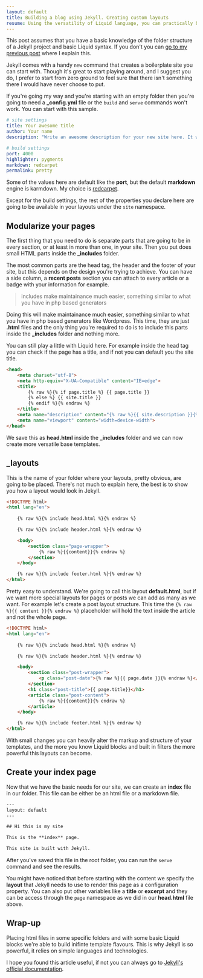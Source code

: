 ```yaml
---
layout: default
title: Building a blog using Jekyll. Creating custom layouts
resume: Using the versatility of Liquid language, you can practically build any layout you want in Jekyll. Here's a quick explanation on how to do it.
---
```


This post assumes that you have a basic knowledge of the folder structure of a Jekyll project and basic Liquid syntax. If you don't you can <a href="/2015/07/building-blog-jekyll-installation-setup/">go to my previous post</a> where I explain this.

Jekyll comes with a handy `new` command that creates a boilerplate site you can start with. Though it's great to start playing around, and I suggest you do, I prefer to start from zero ground to feel sure that there isn't something there I would have never choose to put.

If you're going my way and you're starting with an empty folder then you're going to need a **_config.yml** file or the `build` and `serve` commands won't work. You can start with this sample.

```yaml
# site settings
title: Your awesome title
author: Your name
description: "Write an awesome description for your new site here. It will appear in your document head meta (for Google search results) and in your feed.xml site description."

# build settings
port: 4000
highlighter: pygments
markdown: redcarpet
permalink: pretty
```

Some of the values here are default like the **port**, but the default **markdown** engine is karmdown. My choice is <a href="https://github.com/vmg/redcarpet" target="_blank">redcarpet</a>.

Except for the build settings, the rest of the properties you declare here are going to be available in your layouts under the `site` namespace.

## Modularize your pages

The first thing that you need to do is separate parts that are going to be in every section, or at least in more than one, in your site. Then you put does small HTML parts inside the **_includes** folder.

The most common parts are the head tag, the header and the footer of your site, but this depends on the design you're trying to achieve. You can have a side column, a **recent posts** section you can attach to every article or a badge with your information for example.

> includes make maintainance much easier, something similar to what you have in php based generators

Doing this will make maintainance much easier, something similar to what you have in php based generators like Wordpress. This time, they are just **.html** files and the only thing you're required to do is to include this parts inside the **_includes** folder and nothing more.

You can still play a little with Liquid here. For example inside the head tag you can check if the page has a title, and if not you can default you the site title.

```html
<head>
    <meta charset="utf-8">
    <meta http-equiv="X-UA-Compatible" content="IE=edge">
    <title>
        {% raw %}{% if page.title %} {{ page.title }}
        {% else %} {{ site.title }}
        {% endif %}{% endraw %}
    </title>
    <meta name="description" content="{% raw %}{{ site.description }}{% endraw %}">
    <meta name="viewport" content="width=device-width">
</head>
```

We save this as **head.html** inside the **_includes** folder and we can now create more versatile base templates.


## _layouts

This is the name of your folder where your layouts, pretty obvious, are going to be placed. There's not much to explain here, the best is to show you how a layout would look in Jekyll.

```html
<!DOCTYPE html>
<html lang="en">
    
    {% raw %}{% include head.html %}{% endraw %}

    {% raw %}{% include header.html %}{% endraw %}

    <body>
        <section class="page-wrapper">
            {% raw %}{{content}}{% endraw %}
        </section>
    </body>

    {% raw %}{% include footer.html %}{% endraw %}
</html>
```

Pretty easy to understand. We're going to call this layout **default.html**, but if we want more special layouts for pages or posts we can add as many as we want. For example let's create a post layout structure. This time the `{% raw %}{{ content }}{% endraw %}` placeholder will hold the text inside the article and not the whole page.

```html
<!DOCTYPE html>
<html lang="en">
    
    {% raw %}{% include head.html %}{% endraw %}

    {% raw %}{% include header.html %}{% endraw %}

    <body>
        <section class="post-wrapper">
            <p class="post-date">{% raw %}{{ page.date }}{% endraw %}</p>
        </section>
        <h1 class="post-title">{{ page.title}}</h1>
        <article class="post-content">
            {% raw %}{{content}}{% endraw %}
        </article>
    </body>

    {% raw %}{% include footer.html %}{% endraw %}
</html>
```

With small changes you can heavily alter the markup and structure of your templates, and the more you know Liquid blocks and built in filters the more powerful this layouts can become.


## Create your index page

Now that we have the basic needs for our site, we can create an **index** file in our folder. This file can be either be an html file or a markdown file.

```html
---
layout: default
---

## Hi this is my site

This is the **index** page.

This site is built with Jekyll.
```

After you've saved this file in the root folder, you can run the `serve` command and see the results.

You might have noticed that before starting with the content we specify the **layout** that Jekyll needs to use to render this page as a configuration property. You can also put other variables like a **title** or **excerpt** and they can be access through the `page` namespace as we did in our **head.html** file above.


## Wrap-up

Placing html files in some specific folders and with some basic Liquid blocks we're able to build inifinte template flavours. This is why Jekyll is so powerful, it relies on simple languages and technologies.

I hope you found this article useful, if not you can always go to <a href="http://jekyllrb.com/docs/frontmatter/">Jekyll's official documentation</a>.